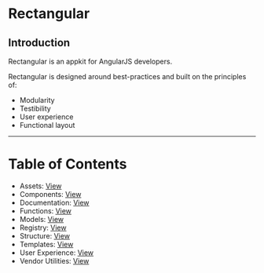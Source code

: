 # Rectangular

## Introduction
Rectangular is an appkit for AngularJS developers.

Rectangular is designed around best-practices and built on the principles of:
- Modularity
- Testibility
- User experience
- Functional layout

---

# Table of Contents

- Assets: [View](readme/assets.md)
- Components: [View](readme/components.md)
- Documentation: [View](readme/documentation.md)
- Functions: [View](readme/functions.md)
- Models: [View](readme/models.md)
- Registry: [View](readme/registry.md)
- Structure: [View](readme/structure.md)
- Templates: [View](readme/templates.md)
- User Experience: [View](readme/user-experience.md)
- Vendor Utilities: [View](readme/vendor-utilities.md)